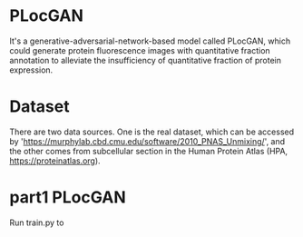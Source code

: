 # PLocGAN
It's a generative-adversarial-network-based model called PLocGAN, which could generate protein fluorescence images with quantitative fraction annotation to alleviate the insufficiency of quantitative fraction of protein expression.
# Dataset
There are two data sources. One is the real dataset, which can be accessed by 'https://murphylab.cbd.cmu.edu/software/2010_PNAS_Unmixing/', and the other comes from subcellular section in the Human Protein Atlas (HPA, https://proteinatlas.org).
# part1 PLocGAN
Run train.py to 

